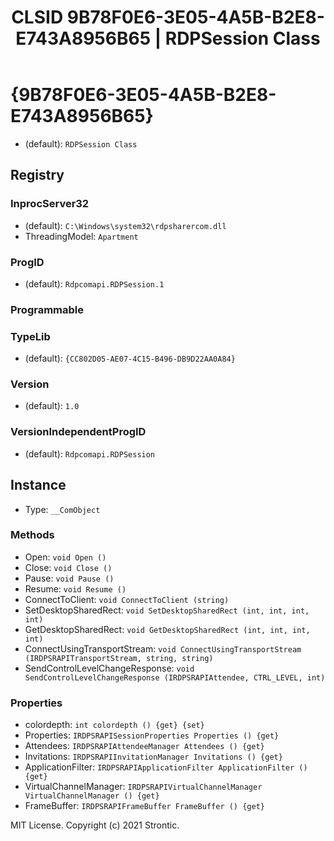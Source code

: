 ﻿---
title: "CLSID 9B78F0E6-3E05-4A5B-B2E8-E743A8956B65 | RDPSession Class"
excerpt: What is COM-Object CLSID 9B78F0E6-3E05-4A5B-B2E8-E743A8956B65?
---

# {9B78F0E6-3E05-4A5B-B2E8-E743A8956B65}

* (default): `RDPSession Class`

## Registry


### InprocServer32

* (default): `C:\Windows\system32\rdpsharercom.dll`
* ThreadingModel: `Apartment`

### ProgID

* (default): `Rdpcomapi.RDPSession.1`

### Programmable


### TypeLib

* (default): `{CC802D05-AE07-4C15-B496-DB9D22AA0A84}`

### Version

* (default): `1.0`

### VersionIndependentProgID

* (default): `Rdpcomapi.RDPSession`

## Instance

* Type: `__ComObject`

### Methods

* Open: `void Open ()`
* Close: `void Close ()`
* Pause: `void Pause ()`
* Resume: `void Resume ()`
* ConnectToClient: `void ConnectToClient (string)`
* SetDesktopSharedRect: `void SetDesktopSharedRect (int, int, int, int)`
* GetDesktopSharedRect: `void GetDesktopSharedRect (int, int, int, int)`
* ConnectUsingTransportStream: `void ConnectUsingTransportStream (IRDPSRAPITransportStream, string, string)`
* SendControlLevelChangeResponse: `void SendControlLevelChangeResponse (IRDPSRAPIAttendee, CTRL_LEVEL, int)`

### Properties

* colordepth: `int colordepth () {get} {set} `
* Properties: `IRDPSRAPISessionProperties Properties () {get} `
* Attendees: `IRDPSRAPIAttendeeManager Attendees () {get} `
* Invitations: `IRDPSRAPIInvitationManager Invitations () {get} `
* ApplicationFilter: `IRDPSRAPIApplicationFilter ApplicationFilter () {get} `
* VirtualChannelManager: `IRDPSRAPIVirtualChannelManager VirtualChannelManager () {get} `
* FrameBuffer: `IRDPSRAPIFrameBuffer FrameBuffer () {get} `

MIT License. Copyright (c) 2021 Strontic.


